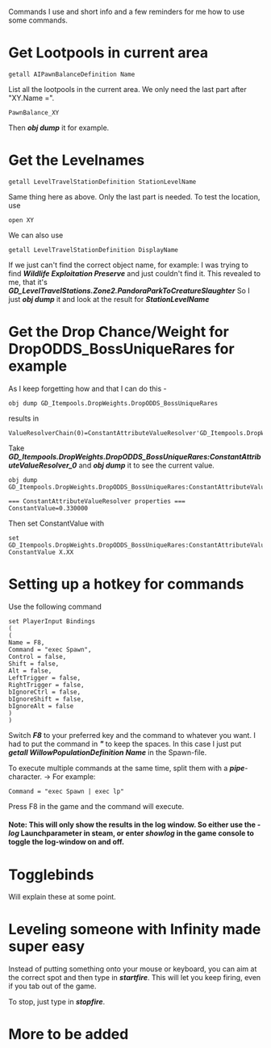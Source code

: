 Commands I use and short info and a few reminders for me how to use some commands.

# Get Lootpools in current area

```
getall AIPawnBalanceDefinition Name
```

List all the lootpools in the current area.
We only need the last part after "XY.Name =".

```
PawnBalance_XY
```

Then ***obj dump*** it for example.


# Get the Levelnames

```
getall LevelTravelStationDefinition StationLevelName
```

Same thing here as above. Only the last part is needed.
To test the location, use
```
open XY
```

We can also use

```
getall LevelTravelStationDefinition DisplayName
```
If we just can't find the correct object name, for example:
I was trying to find ***Wildlife Exploitation Preserve*** and just couldn't find it.
This revealed to me, that it's ***GD_LevelTravelStations.Zone2.PandoraParkToCreatureSlaughter***
So I just ***obj dump*** it and look at the result for ***StationLevelName***


# Get the Drop Chance/Weight for DropODDS_BossUniqueRares for example
As I keep forgetting how and that I can do this -

```
obj dump GD_Itempools.DropWeights.DropODDS_BossUniqueRares
```

results in

```
ValueResolverChain(0)=ConstantAttributeValueResolver'GD_Itempools.DropWeights.DropODDS_BossUniqueRares:ConstantAttributeValueResolver_0'
```

Take ***GD_Itempools.DropWeights.DropODDS_BossUniqueRares:ConstantAttributeValueResolver_0*** and ***obj dump*** it to see the current value.

```
obj dump GD_Itempools.DropWeights.DropODDS_BossUniqueRares:ConstantAttributeValueResolver_0
```

```
=== ConstantAttributeValueResolver properties ===
ConstantValue=0.330000
```

Then set ConstantValue with

```
set GD_Itempools.DropWeights.DropODDS_BossUniqueRares:ConstantAttributeValueResolver_0 ConstantValue X.XX
```


# Setting up a hotkey for commands
Use the following command
```
set PlayerInput Bindings 
( 
(
Name = F8,
Command = "exec Spawn",
Control = false,
Shift = false,
Alt = false,
LeftTrigger = false,
RightTrigger = false,
bIgnoreCtrl = false,
bIgnoreShift = false,
bIgnoreAlt = false
) 
)
```

Switch ***F8*** to your preferred key and the command to whatever you want.
I had to put the command in ***"*** to keep the spaces.
In this case I just put ***getall WillowPopulationDefinition Name*** in the Spawn-file.

To execute multiple commands at the same time, split them with a ***pipe***-character. ->
For example:

```
Command = "exec Spawn | exec lp"
```

Press F8 in the game and the command will execute.

#### Note: This will only show the results in the log window. So either use the ***-log*** Launchparameter in steam, or enter ***showlog*** in the game console to toggle the log-window on and off.

# Togglebinds
Will explain these at some point.

# Leveling someone with Infinity made super easy
Instead of putting something onto your mouse or keyboard, you can aim at the correct spot and then type in ***startfire***. This will let you keep firing, even if you tab out of the game.

To stop, just type in ***stopfire***.



# More to be added